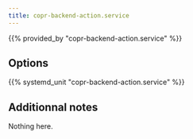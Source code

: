 ```yaml
---
title: copr-backend-action.service
---
```


{{% provided_by "copr-backend-action.service" %}}

## Options

{{% systemd_unit "copr-backend-action.service" %}}

## Additionnal notes

Nothing here.